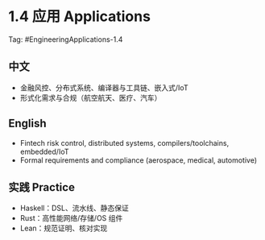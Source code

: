 # 1.4 应用 Applications

Tag: #EngineeringApplications-1.4

## 中文

- 金融风控、分布式系统、编译器与工具链、嵌入式/IoT
- 形式化需求与合规（航空航天、医疗、汽车）

## English

- Fintech risk control, distributed systems, compilers/toolchains, embedded/IoT
- Formal requirements and compliance (aerospace, medical, automotive)

## 实践 Practice

- Haskell：DSL、流水线、静态保证
- Rust：高性能网络/存储/OS 组件
- Lean：规范证明、核对实现
